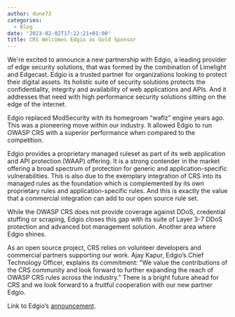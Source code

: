 ```yaml
---
author: dune73
categories:
  - Blog
date: '2023-02-02T17:22:21+01:00'
title: CRS Welcomes Edgio as Gold Sponsor
---
```



We're excited to announce a new partnership with Edgio, a leading provider of edge security solutions, that was formed by the combination of Limelight and Edgecast. Edgio is a trusted partner for organizations looking to protect their digital assets. Its holistic suite of security solutions protects the confidentiality, integrity and availability of web applications and APIs. And it addresses that need with high performance security solutions sitting on the edge of the internet.

Edgio replaced ModSecurity with its homegrown “waflz” engine years ago. This was a pioneering move within our industry. It allowed Edgio to run OWASP CRS with a superior performance when compared to the competition.

Edgio provides a proprietary managed ruleset as part of its web application and API protection (WAAP) offering. It is a strong contender in the market offering a broad spectrum of protection for generic and application-specific vulnerabilities. This is also due to the exemplary integration of CRS into its managed rules as the foundation which is complemented by its own proprietary rules and application-specific rules. And this is exactly the value that a commercial integration can add to our open source rule set.

While the OWASP CRS does not provide coverage against DDoS, credential stuffing or scraping, Edgio closes this gap with its suite of Layer 3-7 DDoS protection and advanced bot management solution. Another area where Edgio shines.

As an open source project, CRS relies on volunteer developers and commercial partners supporting our work. Ajay Kapur, Edgio’s Chief Technology Officer, explains its commitment: "We value the contributions of the CRS community and look forward to further expanding the reach of OWASP CRS rules across the industry." There is a bright future ahead for CRS and we look forward to a fruitful cooperation with our new partner Edgio.

Link to Edgio’s [announcement](https://investors.edg.io/news-releases/news-release-details/edgio-sponsors-owasp-modsecurity-crs-further-advance-application).
